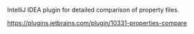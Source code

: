 IntelliJ IDEA plugin for detailed comparison of property files.

https://plugins.jetbrains.com/plugin/10331-properties-compare
